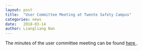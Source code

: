 ```yaml
---
layout: post
title:  "User Committee Meeting at Twente Safety Campus"
categories: news
date:   2018-03-14
author: Liangliang Nan
---
```

The minutes of the user committee meeting can be found  <a href="user-meeting/Minutes_13742_SIMs3D_14032018.docx"> here </a>.
